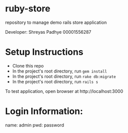 # ruby-store
repository to manage demo rails store application

Developer:
Shreyas Padhye
00001556287

# Setup Instructions
- Clone this repo
- In the project's root directory, run `gem install`
- In the project's root directory, run `rake db:migrate`
- In the project's root directory, run `rails s`

To test application, open browser at http://localhost:3000

# Login Information:
name: admin
pwd: password
